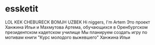 # essketit
LOL KEK CHEBURECK BOMJH UZBEK
Hi niggers, I'm Artem
Это проект Ханжина Ильи и Махмутова Артема, обучающихся в Оренбургском президентском кадетском училище
Мы планируем создать игру по мотивам книги "Курс молодого выжевшего" Ханжина Ильи
